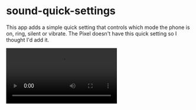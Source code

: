 # sound-quick-settings
This app adds a simple quick setting that controls which mode the phone is on, ring, silent or vibrate.
The Pixel doesn't have this quick setting so I thought I'd add it.

<video controls>
  <source src="./resources/quickSettingSound.webm" type="video/mp4">
</video>
